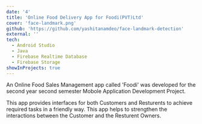```yaml
---
date: '4'
title: 'Online Food Delivery App for Foodi(PVT)Ltd'
cover: 'face-landmark.png'
github: 'https://github.com/yashitanamdeo/face-landmark-detection'
external: ''
tech:
  - Android Studio
  - Java
  - Firebase Realtime Database
  - Firebase Storage
showInProjects: true
---
```


An Online Food Sales Management app called 'Foodi' was developed  for the second year second semester Mobole Application Development Project.

This app provides interfaces for both Customers and Resturents to achieve required tasks in a friendly way. This app helps to strengthen the interactions between the Customer and the Resturent Owners.